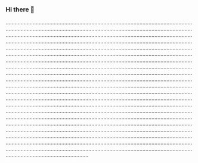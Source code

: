 ### Hi there 👋

...................................................................................................................................................................................................................................................................................................................................................................................................................................................................................................................................................................................................................................................................................................................................................................................................................................................................................................................................................................................................................................................................................................................................................................................................................................................................................................................................................................................................................................................................................................................................................................................................................................................................................................................................................................................................................................................................................................................................................................................................................................................................................................................................................................................................................................................................................................................................................................................................................................................................................................................................................................................................................................................................................................................................................................